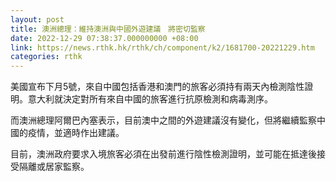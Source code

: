 ```yaml
---
layout: post
title: 澳洲總理：維持澳洲與中國外遊建議　將密切監察
date: 2022-12-29 07:38:37.000000000 +08:00
link: https://news.rthk.hk/rthk/ch/component/k2/1681700-20221229.htm
categories: rthk
---
```


美國宣布下月5號，來自中國包括香港和澳門的旅客必須持有兩天內檢測陰性證明。意大利就決定對所有來自中國的旅客進行抗原檢測和病毒測序。

而澳洲總理阿爾巴內塞表示，目前澳中之間的外遊建議沒有變化，但將繼續監察中國的疫情，並適時作出建議。

目前，澳洲政府要求入境旅客必須在出發前進行陰性檢測證明，並可能在抵達後接受隔離或居家監察。

